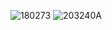 ![180273](https://github.com/denislavr03/SoftUni/assets/147688797/8f2b48d2-2bc8-4f06-9c27-7c2b324bb070)
![203240A](https://github.com/denislavr03/SoftUni/assets/147688797/54e01cfd-bcbc-43f8-a23f-074a88fe117e)
